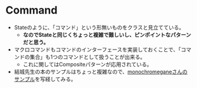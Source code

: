# Command

- Stateのように、「コマンド」という形無いものをクラスと見立てている。
  - **なのでStateと同じくちょっと複雑で難しいし、ピンポイントなパターンだと思う。**
- マクロコマンドもコマンドのインターフェースを実装しておくことで、「コマンドの集合」も1つのコマンドとして扱うことが出来る。
  - これに関してはCompositeパターンが応用されている。
- 結城先生の本のサンプルはちょっと複雑なので、[monochromeganeさんのサンプル](https://github.com/monochromegane/go_design_pattern/tree/master/command)を写経してみる。

